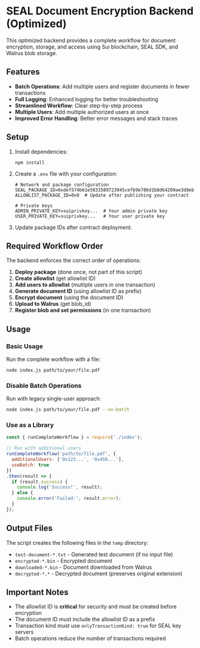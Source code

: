 # SEAL Document Encryption Backend (Optimized)

This optimized backend provides a complete workflow for document encryption, storage, and access using Sui blockchain, SEAL SDK, and Walrus blob storage.

## Features

- **Batch Operations**: Add multiple users and register documents in fewer transactions
- **Full Logging**: Enhanced logging for better troubleshooting
- **Streamlined Workflow**: Clear step-by-step process
- **Multiple Users**: Add multiple authorized users at once
- **Improved Error Handling**: Better error messages and stack traces

## Setup

1. Install dependencies:
   ```
   npm install
   ```

2. Create a `.env` file with your configuration:
   ```
   # Network and package configuration
   SEAL_PACKAGE_ID=0xdef574b61e5833589723945cefb9e786d1b8d64209ae3d8eb66d3931d644fed1
   ALLOWLIST_PACKAGE_ID=0x0  # Update after publishing your contract
   
   # Private keys
   ADMIN_PRIVATE_KEY=suiprivkey...  # Your admin private key
   USER_PRIVATE_KEY=suiprivkey...   # Your user private key
   ```

3. Update package IDs after contract deployment.

## Required Workflow Order

The backend enforces the correct order of operations:

1. **Deploy package** (done once, not part of this script)
2. **Create allowlist** (get allowlist ID)
3. **Add users to allowlist** (multiple users in one transaction)
4. **Generate document ID** (using allowlist ID as prefix)
5. **Encrypt document** (using the document ID)
6. **Upload to Walrus** (get blob_id)
7. **Register blob and set permissions** (in one transaction)

## Usage

### Basic Usage

Run the complete workflow with a file:

```bash
node index.js path/to/your/file.pdf
```

### Disable Batch Operations

Run with legacy single-user approach:

```bash
node index.js path/to/your/file.pdf --no-batch
```

### Use as a Library

```javascript
const { runCompleteWorkflow } = require('./index');

// Run with additional users
runCompleteWorkflow('path/to/file.pdf', {
  additionalUsers: ['0x123...', '0x456...'],
  useBatch: true
})
.then(result => {
  if (result.success) {
    console.log('Success!', result);
  } else {
    console.error('Failed:', result.error);
  }
});
```

## Output Files

The script creates the following files in the `temp` directory:

- `test-document-*.txt` - Generated test document (if no input file)
- `encrypted-*.bin` - Encrypted document
- `downloaded-*.bin` - Document downloaded from Walrus
- `decrypted-*.*` - Decrypted document (preserves original extension)

## Important Notes

- The allowlist ID is **critical** for security and must be created before encryption
- The document ID must include the allowlist ID as a prefix
- Transaction kind must use `onlyTransactionKind: true` for SEAL key servers
- Batch operations reduce the number of transactions required 